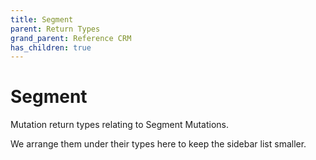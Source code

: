 ```yaml
---
title: Segment
parent: Return Types
grand_parent: Reference CRM
has_children: true
---
```


# Segment

Mutation return types relating to Segment Mutations.

We arrange them under their types here to keep the sidebar list smaller.

